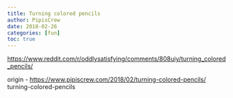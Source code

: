 ```yaml
---
title: Turning colored pencils
author: PipisCrew
date: 2018-02-26
categories: [fun]
toc: true
---
```


https://www.reddit.com/r/oddlysatisfying/comments/808uiy/turning_colored_pencils/

origin - https://www.pipiscrew.com/2018/02/turning-colored-pencils/ turning-colored-pencils